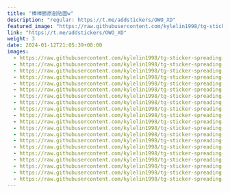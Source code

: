 ```yaml
---
title: "棒棒勝原創貼圖w"
description: "regular: https://t.me/addstickers/OWO_XD"
featured_image: "https://raw.githubusercontent.com/kylelin1998/tg-sticker-spreading-worldwide-images/main/img/579ef5e0-9219-4072-b805-ac3207588189.jpg"
link: "https://t.me/addstickers/OWO_XD"
weight: 3
date: 2024-01-12T21:05:39+08:00
images:
  - https://raw.githubusercontent.com/kylelin1998/tg-sticker-spreading-worldwide-images/main/img/579ef5e0-9219-4072-b805-ac3207588189.jpg
  - https://raw.githubusercontent.com/kylelin1998/tg-sticker-spreading-worldwide-images/main/img/4f916212-30fe-46b0-bb9e-0949fb889724.jpg
  - https://raw.githubusercontent.com/kylelin1998/tg-sticker-spreading-worldwide-images/main/img/2e84fb03-85ef-4e1c-b257-20fbd638cc18.jpg
  - https://raw.githubusercontent.com/kylelin1998/tg-sticker-spreading-worldwide-images/main/img/2c664da0-7479-4788-93f2-cf1394d22f0f.jpg
  - https://raw.githubusercontent.com/kylelin1998/tg-sticker-spreading-worldwide-images/main/img/29e32eb8-e5bc-4173-9116-a0da86caec4a.jpg
  - https://raw.githubusercontent.com/kylelin1998/tg-sticker-spreading-worldwide-images/main/img/643f9d1d-f9cd-4065-ade6-9f1eb74ccc37.jpg
  - https://raw.githubusercontent.com/kylelin1998/tg-sticker-spreading-worldwide-images/main/img/475061c8-31af-49ff-8617-77978af4da5e.jpg
  - https://raw.githubusercontent.com/kylelin1998/tg-sticker-spreading-worldwide-images/main/img/c9d04b44-63d9-4271-832d-b53894216ca8.jpg
  - https://raw.githubusercontent.com/kylelin1998/tg-sticker-spreading-worldwide-images/main/img/d505db4f-f5e1-4610-8883-e41abb048a9c.jpg
  - https://raw.githubusercontent.com/kylelin1998/tg-sticker-spreading-worldwide-images/main/img/fa12bdc5-1eb0-41ac-a4ae-74251501746f.jpg
  - https://raw.githubusercontent.com/kylelin1998/tg-sticker-spreading-worldwide-images/main/img/f19f1f93-a32a-4a72-9644-c927922b8e82.jpg
  - https://raw.githubusercontent.com/kylelin1998/tg-sticker-spreading-worldwide-images/main/img/7be6ab17-e198-46e5-9543-34fa6fcb881a.jpg
  - https://raw.githubusercontent.com/kylelin1998/tg-sticker-spreading-worldwide-images/main/img/53436428-6981-44e5-825a-be1edd29ff00.jpg
  - https://raw.githubusercontent.com/kylelin1998/tg-sticker-spreading-worldwide-images/main/img/38997d1b-5d8d-43b7-a0ea-62713834ec0f.jpg
  - https://raw.githubusercontent.com/kylelin1998/tg-sticker-spreading-worldwide-images/main/img/0852244e-5e94-4d80-a1b7-ed1650de9192.jpg
  - https://raw.githubusercontent.com/kylelin1998/tg-sticker-spreading-worldwide-images/main/img/1e885698-8ce4-4900-8fc7-a91c56017992.jpg
  - https://raw.githubusercontent.com/kylelin1998/tg-sticker-spreading-worldwide-images/main/img/f9f811e5-e033-445d-8865-4adae263b66f.jpg
  - https://raw.githubusercontent.com/kylelin1998/tg-sticker-spreading-worldwide-images/main/img/bf203319-4c04-43e5-8844-1690b38a80d4.jpg
  - https://raw.githubusercontent.com/kylelin1998/tg-sticker-spreading-worldwide-images/main/img/a0b30d6c-f8bd-4fef-aa6c-3808b01b8e3b.jpg
  - https://raw.githubusercontent.com/kylelin1998/tg-sticker-spreading-worldwide-images/main/img/451fd8e5-5732-462d-887e-4196e79a2a04.jpg
---
```

